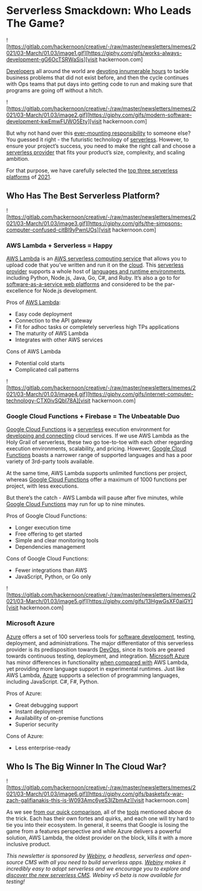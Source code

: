 
# Serverless Smackdown: Who Leads The Game?

![https://gitlab.com/hackernoon/creative/-/raw/master/newsletters/memes/2021/03-March/01.03/image1.gif][https://giphy.com/gifs/works-always-development-gG6OcTSRWaSis][visit hackernoon.com]

[Developers](https://hackernoon.com/serverless-galore-3-open-source-libraries-compared-361n3z3d) all around the world are [devoting innumerable hours](https://hackernoon.com/an-introduction-to-serverless-cloud-import-systems-bn2c3z7m) to tackle business problems that did not exist before, and then the cycle continues with Ops teams that put days into getting code to run and making sure that programs are going off without a hitch.

![https://gitlab.com/hackernoon/creative/-/raw/master/newsletters/memes/2021/03-March/01.03/image2.gif][https://giphy.com/gifs/modern-software-development-kwEmwFUWO5Ety][visit hackernoon.com]

But why not hand over this [ever-mounting responsibility](https://hackernoon.com/getting-started-with-cloud-computing-an-overview-il2k34oa) to someone else? You guessed it right - the futuristic technology of [serverless](https://hackernoon.com/how-adopting-serverless-is-a-competitive-advantage-for-your-business-1s3433zu). However, to ensure your project’s success, you need to make the right call and choose a [serverless provider](https://hackernoon.com/serverless-the-future-of-development-xfs36d1) that fits your product’s size, complexity, and scaling ambition. 

For that purpose, we have carefully selected the [top three serverless platforms](https://hackernoon.com/3-evolutions-of-cms-traditional-headless-serverless-e53s3dm8) of [2021](https://hackernoon.com/cloud-computing-explained-what-is-serverless-sql-and-why-should-you-care-5y3t33z5).

## Who Has The Best Serverless Platform?

![https://gitlab.com/hackernoon/creative/-/raw/master/newsletters/memes/2021/03-March/01.03/image3.gif][https://giphy.com/gifs/the-simpsons-computer-confused-citBl9yPwnUOs][visit hackernoon.com]

### AWS Lambda + Serverless = Happy

[AWS Lambda](https://hackernoon.com/how-to-make-your-lambda-functions-run-faster-and-cheaper-gp2034jl) is an [AWS serverless computing service](https://hackernoon.com/aws-reinvent-the-five-most-important-serverless-announcements-ce1v31f1) that allows you to upload code that you’ve written and run it on the [cloud](https://hackernoon.com/aws-serverless-design-for-iot-hh1u3uyt). This [serverless provider](https://hackernoon.com/5-essential-aws-services-for-web-development-ke2a31l1) supports a whole host of [languages and runtime environments](https://hackernoon.com/cicd-pipeline-for-nodejs-lambdas-on-aws-using-jest-serverless-framework-github-and-travisci-fl1n3zr4), including Python, Node.js, Java, Go, C#, and Ruby. It’s also a go to for [software-as-a-service web platforms](https://hackernoon.com/5-reasons-why-open-source-vs-saas-is-a-one-sided-battle-734534bl) and considered to be the par-excellence for Node.js development.

Pros of [AWS Lambda](https://hackernoon.com/the-complete-beginners-guide-to-aws-s3-6s3433tx):

* Easy code deployment
* Connection to the API gateway
* Fit for adhoc tasks or completely serverless high TPs applications
* The maturity of AWS Lambda
* Integrates with other AWS services

Cons of AWS Lambda

* Potential cold starts
* Complicated call patterns

![https://gitlab.com/hackernoon/creative/-/raw/master/newsletters/memes/2021/03-March/01.03/image4.gif][https://giphy.com/gifs/internet-computer-technology-CTX0ivSQbI78A][visit hackernoon.com]

### Google Cloud Functions + Firebase = The Unbeatable Duo

[Google Cloud Functions](https://hackernoon.com/the-real-benefits-and-drawbacks-of-cloud-functions-%EF%B8%8F-c663767ff9a5) is a [serverless](https://hackernoon.com/good-and-not-so-good-things-with-firebase-4p423yo3) execution environment for [developing and connecting](https://hackernoon.com/how-to-use-firebase-machine-learning-kit-df1i3u57) cloud services. If we use AWS Lambda as the Holy Grail of serverless, these two go toe-to-toe with each other regarding execution environments, scalability, and pricing. However, [Google Cloud Functions](https://hackernoon.com/the-best-error-ever-firebase-errors-for-humans-xcbe3yc8) boasts a narrower range of supported languages and has a poor variety of 3rd-party tools available.

At the same time, AWS Lambda supports unlimited functions per project, whereas [Google Cloud Functions](https://hackernoon.com/running-end-to-end-tests-as-google-cloud-functions-f5e34ffc3984) offer a maximum of 1000 functions per project, with less executions.

But there’s the catch - AWS Lambda will pause after five minutes, while [Google Cloud Functions](https://hackernoon.com/use-declarative-cloud-functions-in-your-serverless-apps-to-control-size-of-codebase-0r353yet) may run for up to nine minutes.

Pros of Google Cloud Functions:

* Longer execution time
* Free offering to get started
* Simple and clear monitoring tools
* Dependencies management

Cons of Google Cloud Functions:

* Fewer integrations than AWS
* JavaScript, Python, or Go only

![https://gitlab.com/hackernoon/creative/-/raw/master/newsletters/memes/2021/03-March/01.03/image5.gif][https://giphy.com/gifs/13HgwGsXF0aiGY][visit hackernoon.com]

### Microsoft Azure

[Azure](https://hackernoon.com/using-azure-as-an-integration-platform-24142b35516b) offers a set of 100 serverless tools for [software development](https://hackernoon.com/why-azure-arc-is-a-game-changer-ho453yae), testing, deployment, and administrations. The major differentiator of this serverless provider is its predisposition towards [DevOps](https://hackernoon.com/how-to-backup-your-microsoft-azure-storage-accounts-sz823vjr), since its tools are geared towards continuous testing, deployment, and integration. [Microsoft Azure](https://hackernoon.com/in-depth-guide-to-connecting-your-aws-and-microsoft-azure-virtual-private-networks-vpn-cb3o3wjm) has minor differences in functionality [when compared with](https://hackernoon.com/automated-data-replication-from-aws-s3-to-microsoft-azure-storage-made-easy-vdh3ww0) AWS Lambda, yet providing more language support in experimental runtimes. Just like AWS Lambda, [Azure](https://hackernoon.com/active-storage-with-azure-a-how-to-guide-sc6d32mx) supports a selection of programming languages, including JavaScript. C#, F#, Python.

Pros of Azure:

* Great debugging support
* Instant deployment
* Availability of on-premise functions
* Superior security

Cons of Azure:

* Less enterprise-ready

## Who Is The Big Winner In The Cloud War?

![https://gitlab.com/hackernoon/creative/-/raw/master/newsletters/memes/2021/03-March/01.03/image6.gif][https://giphy.com/gifs/basketsfx-war-zach-galifianakis-this-is-W093Amc6yeS3IZbmAz][visit hackernoon.com]

As we see [from our quick comparison](https://hackernoon.com/top-5-serverless-trends-in-2020-wd1m3t8g), all of the [tools](https://hackernoon.com/cloud-services-the-importance-and-benefits-of-migration-rp8f3ygn) mentioned above do the trick. Each has their own fortes and quirks, and each one will try hard to tie you into their ecosystem. In general, it seems that Google is losing the game from a features perspective and while Azure delivers a powerful solution, AWS Lambda, the oldest provider on the block, kills it with a more inclusive product.

*This newsletter is sponsored by [Webiny](https://bit.ly/3sDQOUK), a headless, serverless and open-source CMS with all you need to build serverless apps. [Webiny](https://bit.ly/3sDQOUK) makes it incredibly easy to adopt serverless and we encourage you to explore and [discover the new serverless CMS](https://bit.ly/3sDQOUK). Webiny v5 beta is now available for testing!*
